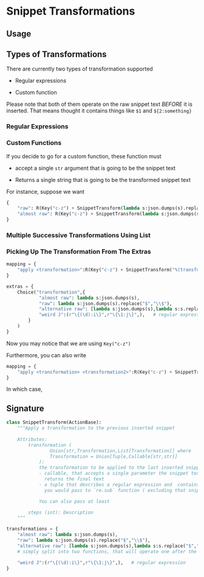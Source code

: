 # Snippet Transformations

## Usage

## Types of Transformations

There are currently two types of transformation supported

- Regular expressions

- Custom function

Please note that both of them operate on the raw snippet text *BEFORE* it is inserted. That means thought it contains things like `$1` and `${2:something}`


### Regular Expressions


### Custom Functions

If you decide to go for a custom function, these function must

- accept a single `str` argument that is going to be the snippet text

- Returns a single string that is going to be the transformed snippet text


For instance, suppose we want 

```python
{
	"raw": R(Key("c-z") + SnippetTransform(lambda s:json.dumps(s).replace("$","\\$"))),
	"almost raw": R(Key("c-z") + SnippetTransform(lambda s:json.dumps(s))),
}
```

### Multiple Successive Transformations Using List


### Picking Up The Transformation From The Extras


```python
mapping = {
	"apply <transformation>":R(Key("c-z") + SnippetTransform("%(transformation)s")),
}

extras = {
	Choice("transformation",{
    		"almost raw": lambda s:json.dumps(s),
    		"raw": lambda s:json.dumps(s).replace("$","\\$"),
    		"alternative raw": [lambda s:json.dumps(s),lambda s:s.replace("$","\\$")], # same effect as above
    		"weird J":(r"\{(\d):i\}",r"\{\1:j\}",),   # regular expression
		}
	)
}
```

Now you may notice that we are using `Key("c-z")` 

Furthermore, you can also write

```python
mapping = {
	"apply <transformation> <transformation2>":R(Key("c-z") + SnippetTransform("%(transformation)s %(transformation2)s")),
}
```

In which case,



## Signature

```python
class SnippetTransform(ActionBase):
	"""Apply a transformation to the previous inserted snippet
	
	Attributes:
	    transformation (
	    		Union[str,Transformation,List[Transformation]] where
	    		Transformation = Union[Tuple,Callable[str,str]]
	    	): 
	    	the transformation to be applied to the last inserted snippet.One of
	    	- callable, that accepts a single parameter the snippet text and 
	    	  returns the final text
	    	- a tuple that describes a regular expression and  contains the arguments
	    	  you would pass to `re.sub` function ( excluding that snippet text of course)

	    	You can also pass at least

	    steps (int): Description
	"""
```



```python
transformations = {
    "almost raw": lambda s:json.dumps(s),
    "raw": lambda s:json.dumps(s).replace("$","\\$"),
    "alternative raw": [lambda s:json.dumps(s),lambda s:s.replace("$","\\$")], # same effect as above
    # simply split into two functions, that will operate one after the other

    "weird J":(r"\{(\d):i\}",r"\{\1:j\}",),   # regular expression
}
```


